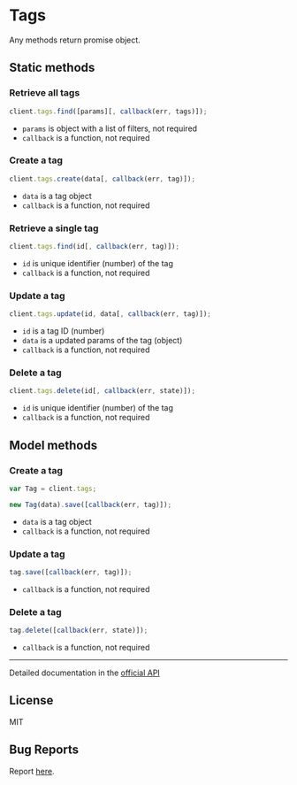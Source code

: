 # Tags

Any methods return promise object.

## Static methods

### Retrieve all tags

```javascript
client.tags.find([params][, callback(err, tags)]);
```

- `params` is object with a list of filters, not required
- `callback` is a function, not required

### Create a tag

```javascript
client.tags.create(data[, callback(err, tag)]);
```

- `data` is a tag object
- `callback` is a function, not required

### Retrieve a single tag

```javascript
client.tags.find(id[, callback(err, tag)]);
```

- `id` is unique identifier (number) of the tag
- `callback` is a function, not required

### Update a tag

```javascript
client.tags.update(id, data[, callback(err, tag)]);
```

- `id` is a tag ID (number)
- `data` is a updated params of the tag (object)
- `callback` is a function, not required

### Delete a tag

```javascript
client.tags.delete(id[, callback(err, state)]);
```

- `id` is unique identifier (number) of the tag
- `callback` is a function, not required

## Model methods

### Create a tag

```javascript
var Tag = client.tags;

new Tag(data).save([callback(err, tag)]);
```

- `data` is a tag object
- `callback` is a function, not required

### Update a tag

```javascript
tag.save([callback(err, tag)]);
```

- `callback` is a function, not required

### Delete a tag

```javascript
tag.delete([callback(err, state)]);
```

- `callback` is a function, not required

---

Detailed documentation in the [official API](https://developers.getbase.com/docs/rest/reference/tags "API Documentation")

## License
MIT

## Bug Reports
Report [here](https://github.com/yurypaleev/BaseCRM/issues?q=tags).